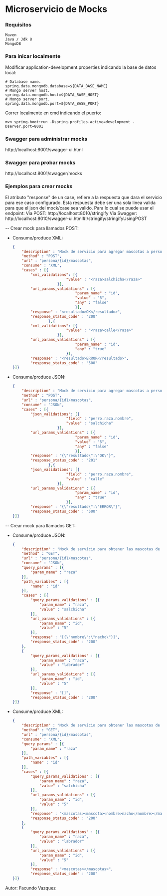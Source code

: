 # Microservicio de Mocks

### Requisitos
```
Maven
Java / Jdk 8
MongoDB
```

### Para inicar localmente

Modificar application-development.properties indicando la base de datos local:

```
# Database name.
spring.data.mongodb.database=${DATA_BASE_NAME}
# Mongo server host.
spring.data.mongodb.host=${DATA_BASE_HOST}
# Mongo server port.
spring.data.mongodb.port=${DATA_BASE_PORT}
```

Correr localmente en cmd indicando el puerto:
```
mvn spring-boot:run -Dspring.profiles.active=development -Dserver.port=8001
```


### Swagger para administrar mocks  

http://localhost:8001/swagger-ui.html

### Swagger para probar mocks

http://localhost:8001/swagger/mocks

### Ejemplos para crear mocks

El atributo "response" de un case, refiere a la respuesta que dara el servicio para ese caso configurado.
Esta respuesta debe ser una sola linea valida para que el json del mock/case sea valido.
Para lo cual se puede usar el endpoint:
Via POST:
http://localhost:8010/stringify
Via Swagger:
http://localhost:8010/swagger-ui.html#!/stringify/stringifyUsingPOST

-- Crear mock para llamados POST:
- Consume/produce XML:
    ```json
    {
    	"description" : "Mock de servicio para agregar mascotas a personas",
    	"method" : "POST",
    	"url" : "persona/{id}/mascotas",
    	"consume" : "XML",
    	"cases" : [{
    		"xml_validations": [{
    						"value" : "<raza>salchicha</raza>"
    					}],
    		"url_params_validations" : [{
    							"param_name" : "id",
    							"value" : "5",
    							"any" : "false"
    							}],
    		"response" : "<resultado>OK</resultado>",
    		"response_status_code" : "200"
    				},{
    		"xml_validations": [{
    						"value" : "<raza>calle</raza>"
    					}],
    		"url_params_validations" : [{
    							"param_name" : "id",
    							"any" : "true"
    						}],
    		"response" : "<resultado>ERROR</resultado>",
    		"response_status_code" : "500"
	}]}
    ```
	
- Consume/produce JSON:
    ```json
    {
    	"description" : "Mock de servicio para agregar mascotas a personas",
    	"method" : "POST",
    	"url" : "persona/{id}/mascotas",
    	"consume" : "JSON",
    	"cases" : [{
    		"json_validations": [{
    						"field" : "perro.raza.nombre",
    						"value" : "salchicha"
    					}],
    		"url_params_validations" : [{
    							"param_name" : "id",
    							"value" : "5",
    							"any" : "false"
    							}],
    		"response" : "{\"resultado\":\"OK\"}",
    		"response_status_code" : "201"
    				},{
    		"json_validations": [{
    						"field" : "perro.raza.nombre",
    						"value" : "calle"
    					}],
    		"url_params_validations" : [{
    							"param_name" : "id",
    							"any" : "true"
    						}],
    		"response" : "{\"resultado\":\"ERROR\"}",
    		"response_status_code" : "500"
	}]}
    ```
	
-- Crear mock para llamados GET:
- Consume/produce JSON: 
    ```json
    {
    	"description" : "Mock de servicio para obtener las mascotas de personas",
    	"method" : "GET",
    	"url" : "persona/{id}/mascotas",
    	"consume" : "JSON",
    	"query_params" : [{
    		"param_name" : "raza"
    	}],
    	"path_variables" : [{
    		"name" : "id"
    	}],
    	"cases" : [{
    		"query_params_validations" : [{
    			"param_name" : "raza",
    			"value" : "salchicha"
    		}],
    		"url_params_validations" : [{
    			"param_name" : "id",
    			"value" : "5"
    		}],					
    		"response" : "[{\"nombre\":\"nacho\"}]",
    		"response_status_code" : "200"
    	},
    	{
    		"query_params_validations" : [{
    			"param_name" : "raza",
    			"value" : "labrador"
    		}],
    		"url_params_validations" : [{
    			"param_name" : "id",
    			"value" : "5"
    		}],					
    		"response" : "[]",
    		"response_status_code" : "200"
	}]}
    ```
	
- Consume/produce XML: 
    ```json
    {
    	"description" : "Mock de servicio para obtener las mascotas de personas",
    	"method" : "GET",
    	"url" : "persona/{id}/mascotas",
    	"consume" : "XML",
    	"query_params" : [{
    		"param_name" : "raza"
    	}],
    	"path_variables" : [{
    		"name" : "id"
    	}],
    	"cases" : [{
    		"query_params_validations" : [{
    			"param_name" : "raza",
    			"value" : "salchicha"
    		}],
    		"url_params_validations" : [{
    			"param_name" : "id",
    			"value" : "5"
    		}],					
    		"response" : "<mascotas><mascota><nombre>nacho</nombre></mascota></mascotas>",
    		"response_status_code" : "200"
    	},
    	{
    		"query_params_validations" : [{
    			"param_name" : "raza",
    			"value" : "labrador"
    		}],
    		"url_params_validations" : [{
    			"param_name" : "id",
    			"value" : "5"
    		}],					
    		"response" : "<mascotas></mascotas>",
    		"response_status_code" : "200"
	}]}
    ```


Autor: Facundo Vazquez